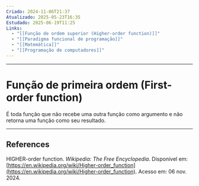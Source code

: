 ```yaml
---
Criado: 2024-11-06T21:37
Atualizado: 2025-05-23T16:35
Estudado: 2025-06-19T11:25
Links:
  - "[[Função de ordem superior (Higher-order function)]]"
  - "[[Paradigma funcional de programação]]"
  - "[[Matemática]]"
  - "[[Programação de computadores]]"
---
```

---
# Função de primeira ordem (First-order function)

É toda função que não recebe uma outra função como argumento e não retorna uma função como seu resultado.

---
## References

HIGHER-order function. _Wikipedia: The Free Encyclopedia_. Disponível em: [https://en.wikipedia.org/wiki/Higher-order_function](https://en.wikipedia.org/wiki/Higher-order_function). Acesso em: 06 nov. 2024.